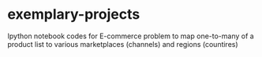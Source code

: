 # exemplary-projects
Ipython notebook codes for E-commerce problem to map one-to-many of a product list to various marketplaces (channels) and regions (countires) 
